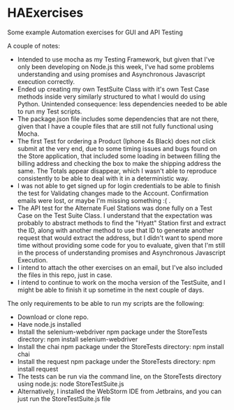 # HAExercises
Some example Automation exercises for GUI and API Testing

A couple of notes:

- Intended to use mocha as my Testing Framework, but given that I've only been developing on Node.js this week,
  I've had some problems understanding and using promises and Asynchronous Javascript execution correctly.
- Ended up creating my own TestSuite Class with it's own Test Case methods inside very similarly structured to what I
  would do using Python. Unintended consequence: less dependencies needed to be able to run my Test scripts.
- The package.json file includes some dependencies that are not there, given that I have a couple files that are still
  not fully functional using Mocha.
- The first Test for ordering a Product (Iphone 4s Black) does not click submit at the very end, due to some timing
  issues and bugs found on the Store application, that included some loading in between filling the billing address
  and checking the box to make the shipping address the same. The Totals appear disappear, which I wasn't able to
  reproduce consistently to be able to deal with it in a deterministic way.
- I was not able to get signed up for login credentials to be able to finish the test for Validating changes made to the
  Account. Confirmation emails were lost, or maybe I'm missing something :( .
- The API test for the Alternate Fuel Stations was done fully on a Test Case on the Test Suite Class. I understand that
  the expectation was probably to abstract methods to find the "Hyatt" Station first and extract the ID, along with
  another method to use that ID to generate another request that would extract the address, but I didn't want to spend
  more time without providing some code for you to evaluate, given that I'm still in the process of understanding
  promises and Asynchronous Javascript Execution.
- I intend to attach the other exercises on an email, but I've also included the files in this repo, just in case.
- I intend to continue to work on the mocha version of the TestSuite, and I might be able to finish it up sometime in
  the next couple of days.


The only requirements to be able to run my scripts are the following:
- Download or clone repo.
- Have node.js installed
- Install the selenium-webdriver npm package under the StoreTests directory: npm install selenium-webdriver
- Install the chai npm package under the StoreTests directory: npm install chai
- Install the request npm package under the StoreTests directory: npm install request
- The tests can be run via the command line, on the StoreTests directory using node.js: node StoreTestSuite.js
- Alternatively, I installed the WebStorm IDE from Jetbrains, and you can just run the StoreTestSuite.js file
